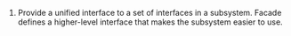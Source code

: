 1. Provide a unified interface to a set of interfaces in a subsystem. Facade defines a higher-level interface that makes the subsystem easier to use.